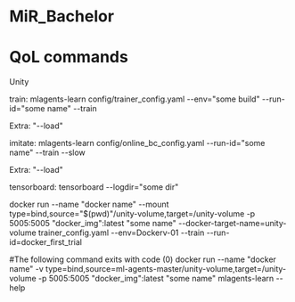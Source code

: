 # MiR_Bachelor

# QoL commands
Unity

train: mlagents-learn config/trainer_config.yaml --env="some build" --run-id="some name" --train
    
   Extra: "--load"

imitate: mlagents-learn config/online_bc_config.yaml --run-id="some name" --train --slow
    
   Extra: "--load"

tensorboard: tensorboard --logdir="some dir"

docker run --name "docker name" --mount type=bind,source="$(pwd)"/unity-volume,target=/unity-volume -p 5005:5005 "docker_img":latest "some name" --docker-target-name=unity-volume trainer_config.yaml --env=Dockerv-01 --train --run-id=docker_first_trial

#The following command exits with code (0)
docker run --name "docker name" -v type=bind,source=ml-agents-master/unity-volume,target=/unity-volume -p 5005:5005 "docker_img":latest "some name" mlagents-learn --help
